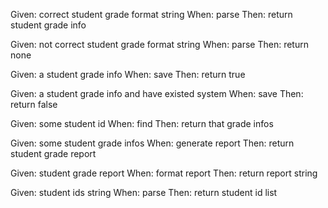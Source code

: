Given: correct student grade format string 
When: parse 
Then: return student grade info

Given: not correct student grade format string
When: parse
Then: return none

Given: a student grade info
When: save
Then: return true

Given: a student grade info and have existed system
When: save
Then: return false

Given: some student id
When: find
Then: return that grade infos

Given: some student grade infos
When: generate report
Then: return student grade report

Given: student grade report
When: format report
Then: return report string

Given: student ids string
When: parse
Then: return student id list
